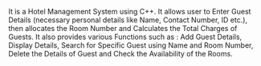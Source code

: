 It is a Hotel Management System using C++.
It allows user to Enter Guest Details (necessary personal details like Name, Contact Number, ID etc.), then allocates the Room Number and Calculates the Total Charges of Guests. 
It also provides various Functions such as : Add Guest Details, Display Details, Search for Specific Guest using Name and Room Number, Delete the Details of Guest and Check the Availability of the Rooms.

